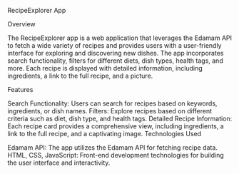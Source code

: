 RecipeExplorer App

Overview

The RecipeExplorer app is a web application that leverages the Edamam API to fetch a wide variety of recipes and provides users with a user-friendly interface for exploring and discovering new dishes. The app incorporates search functionality, filters for different diets, dish types, health tags, and more. Each recipe is displayed with detailed information, including ingredients, a link to the full recipe, and a picture.

Features

Search Functionality: Users can search for recipes based on keywords, ingredients, or dish names.
Filters: Explore recipes based on different criteria such as diet, dish type, and health tags.
Detailed Recipe Information: Each recipe card provides a comprehensive view, including ingredients, a link to the full recipe, and a captivating image.
Technologies Used

Edamam API: The app utilizes the Edamam API for fetching recipe data.
HTML, CSS, JavaScript: Front-end development technologies for building the user interface and interactivity.

